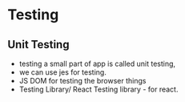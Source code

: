 # Testing

## Unit Testing
- testing a small part of app is called unit testing,
- we can use jes for testing.
- JS DOM for testing the browser things
- Testing Library/ React Testing library  -  for react.